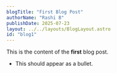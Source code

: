 ```yaml
---
blogTitle: "First Blog Post"
authorName: "Rashi B"
publishDate: 2025-07-23
layout: ../../layouts/BlogLayout.astro
id: "blog1"
---
```


This is the content of the **first** blog post.
- This should appear as a bullet.